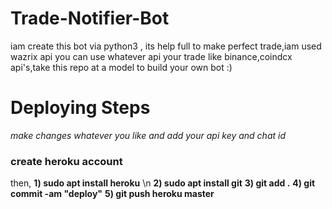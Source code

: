 # Trade-Notifier-Bot
iam create this bot via python3 , its help full to make perfect trade,iam used wazrix api you can use whatever api your trade like binance,coindcx api's,take this repo at a model to build your own bot :)

# Deploying Steps

*make changes whatever you like and add your api key and chat id*

### create heroku account 

then,
**1) sudo apt install heroku** \n
**2) sudo apt install git**
**3) git add .**
**4) git commit -am "deploy"**
**5) git push heroku master**


